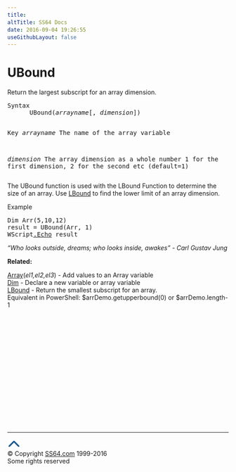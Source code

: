 ```yaml
---
title:
altTitle: SS64 Docs
date: 2016-09-04 19:26:55
useGithubLayout: false
---
```

<!-- #BeginLibraryItem "/Library/head_vb.lbi" --><!-- #EndLibraryItem --><h1>UBound</h1> 
<p>Return the largest subscript for an array dimension.</p>
<pre>Syntax 
      UBound(<i>arrayname</i>[, <i>dimension</i>])


Key
   <i>arrayname</i>    The name of the array variable

   <i>dimension</i>    The array dimension as a whole number
                1 for the first dimension, 2 for the second etc
                (default=1)
</pre>
<p>The UBound function is used with the LBound Function to determine the size of an array. Use <a href="lbound.html">LBound</a> to find the lower limit of an array dimension. </p>
<p>Example</p>
<pre>Dim Arr(5,10,12)
result = UBound(Arr, 1)
WScript<a href="echo.html">.Echo</a> result
</pre>
<p class="quote"><i>“Who looks outside, dreams; who looks inside, awakes” - Carl Gustav Jung</i></p>
<p><b>Related:</b></p>
<p><a href="array.html">Array</a>(<i>el1,el2,el3</i>) - Add values to an Array variable<br>
<a href="dim.html">Dim</a> - Declare a new variable or array variable<br>
<a href="lbound.html">LBound</a> - Return the smallest subscript for an array.<br>
Equivalent in PowerShell: <span class="code">$arrDemo.getupperbound(0)</span> or <span class="code">$arrDemo.length-1</span></p><!-- #BeginLibraryItem "/Library/foot_vb.lbi" --><p>
<!-- VB300 -->
<ins class="adsbygoogle" style="display:inline-block;width:300px;height:250px" data-ad-client="ca-pub-6140977852749469" data-ad-slot="1683739502"></ins>
<script>
(adsbygoogle = window.adsbygoogle || []).push({});
</script></p>
<hr>
<div id="bl" class="footer"><a href="ubound.html#"><img src="../images/top.png" width="30" height="22" alt="Back to the Top"></a></div>
<div id="br" class="footer, tagline">© Copyright <a href="http://ss64.com/">SS64.com</a> 1999-2016<br>
Some rights reserved</div><!-- #EndLibraryItem -->

